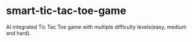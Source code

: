 # smart-tic-tac-toe-game
AI integrated Tic Tac Toe game with multiple difficulty levels(easy, medium and hard).
